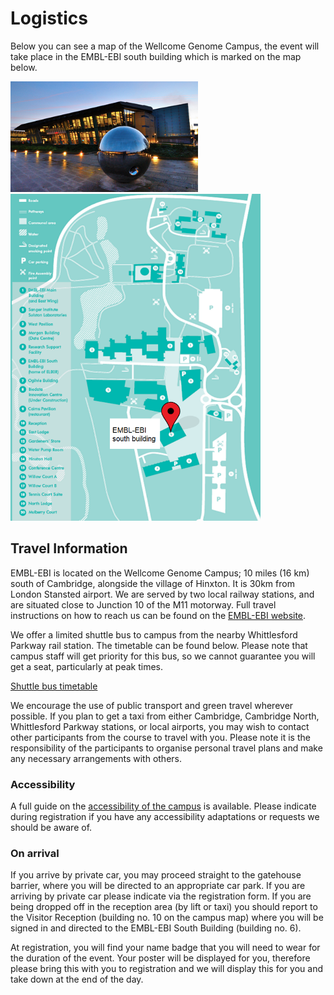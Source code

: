 # Logistics

Below you can see a map of the Wellcome Genome Campus, the event will take place in the EMBL-EBI south building which is marked on the map below.

<p float="left">
  <img src="assets/ebi-south.jpeg" width=300/>
  <img src="assets/wgc-map.png" width=400/>
</p>

## Travel Information

EMBL-EBI is located on the Wellcome Genome Campus; 10 miles (16 km) south of Cambridge, alongside the village of Hinxton. It is 30km from London Stansted airport. We are served by two local railway stations, and are situated close to Junction 10 of the M11 motorway. Full travel instructions on how to reach us can be found on the [EMBL-EBI website](https://www.ebi.ac.uk/about/contact).

We offer a limited shuttle bus to campus from the nearby Whittlesford Parkway rail station. The timetable can be found below. Please note that campus staff will get priority for this bus, so we cannot guarantee you will get a seat, particularly at peak times.

[Shuttle bus timetable](assets/shuttle-may-23.pdf)

We encourage the use of public transport and green travel wherever possible. If you plan to get a taxi from either Cambridge, Cambridge North, Whittlesford Parkway stations, or local airports, you may wish to contact other participants from the course to travel with you. Please note it is the responsibility of the participants to organise personal travel plans and make any necessary arrangements with others.

### Accessibility 

A full guide on the [accessibility of the campus](https://www.wellcomegenomecampus.org/wp-content/uploads/2018/03/accessibility_guide_wellcome_genome_campus.pdf) is available. Please indicate during registration if you have any accessibility adaptations or requests we should be aware of.

### On arrival

If you arrive by private car, you may proceed straight to the gatehouse barrier, where you will be directed to an appropriate car park. If you are arriving by private car please indicate via the registration form.  If you are being dropped off in the reception area (by lift or taxi) you should report to the Visitor Reception (building no. 10 on the campus map) where you will be signed in and directed to the EMBL-EBI South Building (building no. 6). 

At registration, you will find your name badge that you will need to wear for the duration of the event. Your poster will be displayed for you, therefore please bring this with you to registration and we will display this for you and take down at the end of the day.

